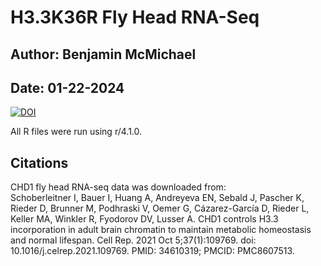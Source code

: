 # H3.3K36R Fly Head RNA-Seq 
## Author: Benjamin McMichael
## Date: 01-22-2024

[![DOI](https://zenodo.org/badge/737605647.svg)](https://zenodo.org/doi/10.5281/zenodo.10447575)

All R files were run using r/4.1.0.

## Citations
CHD1 fly head RNA-seq data was downloaded from:\
Schoberleitner I, Bauer I, Huang A, Andreyeva EN, Sebald J, Pascher K, Rieder D, Brunner M, Podhraski V, Oemer G, Cázarez-García D, Rieder L, Keller MA, Winkler R, Fyodorov DV, Lusser A. CHD1 controls H3.3 incorporation in adult brain chromatin to maintain metabolic homeostasis and normal lifespan. Cell Rep. 2021 Oct 5;37(1):109769. doi: 10.1016/j.celrep.2021.109769. PMID: 34610319; PMCID: PMC8607513.
